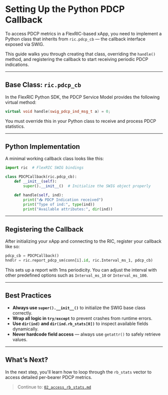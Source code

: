 # Setting Up the Python PDCP Callback

To access PDCP metrics in a FlexRIC-based xApp, you need to implement a Python class that inherits from `ric.pdcp_cb` — the callback interface exposed via SWIG.

This guide walks you through creating that class, overriding the `handle()` method, and registering the callback to start receiving periodic PDCP indications.

---

## Base Class: `ric.pdcp_cb`

In the FlexRIC Python SDK, the PDCP Service Model provides the following virtual method:

```cpp
virtual void handle(swig_pdcp_ind_msg_t a) = 0;
```

You must override this in your Python class to receive and process PDCP statistics.

---

## Python Implementation

A minimal working callback class looks like this:

```python
import ric  # FlexRIC SWIG bindings

class PDCPCallback(ric.pdcp_cb):
    def __init__(self):
        super().__init__()  # Initialize the SWIG object properly

    def handle(self, ind):
        print("📥 PDCP Indication received")
        print("Type of ind:", type(ind))
        print("Available attributes:", dir(ind))
```

---

## Registering the Callback

After initializing your xApp and connecting to the RIC, register your callback like so:

```python
pdcp_cb = PDCPCallback()
hndlr = ric.report_pdcp_sm(conn[i].id, ric.Interval_ms_1, pdcp_cb)
```

This sets up a report with 1ms periodicity. You can adjust the interval with other predefined options such as `Interval_ms_10` or `Interval_ms_100`.

---

## Best Practices

* **Always use `super().__init__()`** to initialize the SWIG base class correctly.
* **Wrap all logic in `try/except`** to prevent crashes from runtime errors.
* **Use `dir(ind)` and `dir(ind.rb_stats[0])`** to inspect available fields dynamically.
* **Never hardcode field access** — always use `getattr()` to safely retrieve values.

---

## What’s Next?

In the next step, you'll learn how to loop through the `rb_stats` vector to access detailed per-bearer PDCP metrics.

> Continue to: [`02_access_rb_stats.md`](./02_access_rb_stats.md)

